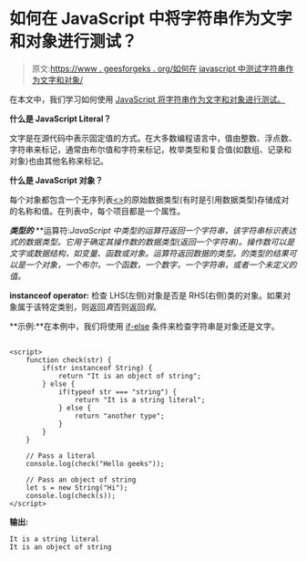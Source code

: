 # 如何在 JavaScript 中将字符串作为文字和对象进行测试？

> 原文:[https://www . geesforgeks . org/如何在 javascript 中测试字符串作为文字和对象/](https://www.geeksforgeeks.org/how-to-test-a-string-as-a-literal-and-as-an-object-in-javascript/)

在本文中，我们学习如何使用 [JavaScript 将字符串作为文字和对象进行测试。](https://www.geeksforgeeks.org/javascript-tutorial/)

**什么是 JavaScript Literal？**

文字是在源代码中表示固定值的方式。在大多数编程语言中，值由整数、浮点数、字符串来标记，通常由布尔值和字符来标记，枚举类型和复合值(如数组、记录和对象)也由其他名称来标记。

**什么是 JavaScript 对象？**

每个对象都包含一个无序列表[<>](https://www.geeksforgeeks.org/html-ul-tag/)的原始数据类型(有时是引用数据类型)存储成对的名称和值。在列表中，每个项目都是一个属性。

***类型的*** **运算符:**JavaScript 中*类型的*运算符返回一个字符串，该字符串标识表达式的数据类型。它用于确定其操作数的数据类型(返回一个字符串)。操作数可以是文字或数据结构，如变量、函数或对象。运算符返回数据的类型。的*类型的结果可以是一个*对象*，一个*布尔*，一个*函数*，一个*数字*，一个*字符串*，或者一个*未定义的*值。*

**instanceof operator:** 检查 LHS(左侧)对象是否是 RHS(右侧)类的对象。如果对象属于该特定类别，则返回*真*否则返回*假*。

**示例:**在本例中，我们将使用 [if-else](https://www.geeksforgeeks.org/if-else-statement-in-javascript/) 条件来检查字符串是对象还是文字。

## 

```
<script>
    function check(str) {
        if(str instanceof String) {
            return "It is an object of string";
        } else {
            if(typeof str === "string") {
                return "It is a string literal";
            } else {
                return "another type";
            }
        }
    }

    // Pass a literal
    console.log(check("Hello geeks"));

    // Pass an object of string
    let s = new String("Hi");
    console.log(check(s));
</script>
```

**输出:**

```
It is a string literal
It is an object of string
```